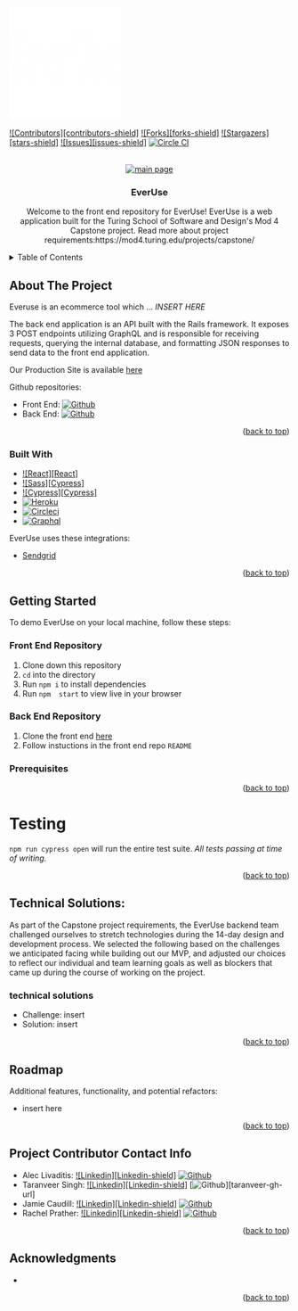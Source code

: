 <a name="readme-top"></a>

<!-- PROJECT SHIELDS -->
<img src="./src/images/logo-white.png" alt="Logo" width="200" height="200" margin="0">

<!--  API KEY FOR CIRCLE CI 77487a9c4e7a05ab874ab41c0bb4690220dc2d3c -->

[![Contributors][contributors-shield]][contributors-url]
[![Forks][forks-shield]][forks-url]
[![Stargazers][stars-shield]][stars-url]
[![Issues][issues-shield]][issues-url]
[![Circle CI][circleci-badge]][issues-url]
<!-- [![MIT License][license-shield]][license-url] -->


<!-- PROJECT LOGO -->
<br />
<div align="center">
  <a href="https://everuse-fe-c2ebec288f10.herokuapp.com/">
    <!-- replace this image with updated screenshot -->
    <img src="https://live.staticflickr.com/65535/53155716350_6f92c57155_b.jpg" alt="main page">
  </a>

<h3 align="center">EverUse</h3>

  <p align="center">
    Welcome to the front end repository for EverUse!
    EverUse is a web application built for the Turing School of Software and Design's Mod 4 Capstone project. Read more about project requirements:https://mod4.turing.edu/projects/capstone/
</div>



<!-- TABLE OF CONTENTS -->
<details>
  <summary>Table of Contents</summary>
  <ol>
    <li>
      <a href="#about-the-project">About The Project</a>
      <ul>
        <li><a href="#built-with">Built With</a></li>
      </ul>
    </li>
    <li>
      <a href="#getting-started">Getting Started</a>
      <ul>
        <li><a href="#prerequisites">Prerequisites</a></li>
        <li><a href="#Back End Repository">Back End Repository</a></li>
        <li><a href="#Front End Repository">Front End Repository</a></li>
      </ul>
    </li>
    <li><a href="#testing">Testing</a></li>
    <li><a href="#DB Design">DB Design</a></li>
    <li><a href="#Endpoints">Endpoints</a></li>
    <li><a href="#Technical Solutions">Technical Solutions</a></li>
    <li><a href="#Roadmap">Roadmap</a></li>
    <li><a href="#license">License</a></li>
    <li><a href="#Project Contributor Contact Info">Project Contributor Contact Info</a></li>
    <li><a href="#acknowledgments">Acknowledgments</a></li>
  </ol>
</details>



<!-- ABOUT THE PROJECT -->
## About The Project

Everuse is an ecommerce tool which ... *INSERT HERE*

The back end application is an API built with the Rails framework. It exposes 3 POST endpoints utilizing GraphQL and is responsible for receiving requests, querying the internal database, and formatting JSON responses to send data to the front end application.

Our Production Site is available [here](https://everuse-fe-c2ebec288f10.herokuapp.com/)

Github repositories:
* Front End: [![Github][Github]][project-fe-gh-url]
* Back End:  [![Github][Github]][project-be-gh-url]

<p align="right">(<a href="#readme-top">back to top</a>)</p>



### Built With

* [![React][React]][React-url]
* [![Sass][Cypress]][Sass-url]
* [![Cypress][Cypress]][Cypress-url]
* [![Heroku][Heroku]][Heroku-url]
* [![Circleci][Circleci]][CircleCI-url]
* [![Graphql][GraphQL]][GraphQL-url]


EverUse uses these integrations:
* [Sendgrid](https://docs.sendgrid.com/for-developers/sending-email/rubyonrails)

<p align="right">(<a href="#readme-top">back to top</a>)</p>



<!-- GETTING STARTED -->
## Getting Started

To demo EverUse on your local machine, follow these steps:

### Front End Repository
1. Clone down this repository
1. `cd` into the directory
1. Run `npm i` to install dependencies
1. Run `npm  start` to view live in your browser

### Back End Repository
1. Clone the front end [here](https://github.com/EverUse/EverUse-BE)
1. Follow instuctions in the front end repo `README`


### Prerequisites

<!-- * ruby 3.2.2 -->
<!-- * Rails Version 7.0.6 -->

<p align="right">(<a href="#readme-top">back to top</a>)</p>

<!-- Testing -->
# Testing

`npm run cypress open` will run the entire test suite. *All tests passing at time of writing.*
<p align="right">(<a href="#readme-top">back to top</a>)</p>


<!-- Technical Solutions -->
## Technical Solutions:
As part of the Capstone project requirements, the EverUse backend team challenged ourselves to stretch technologies during the 14-day design and development process. We selected the following based on the challenges we anticipated facing while building out our MVP, and adjusted our choices to reflect our individual and team learning goals as well as blockers that came up during the course of working on the project.

### technical solutions
* Challenge: insert
* Solution: insert

<p align="right">(<a href="#readme-top">back to top</a>)</p>

<!-- Roadmap -->
## Roadmap
Additional features, functionality, and potential refactors:
  * insert here

<p align="right">(<a href="#readme-top">back to top</a>)</p>

<!-- CONTACT -->
## Project Contributor Contact Info
* Alec Livaditis: [![Linkedin][Linkedin-shield]][alec-li-url] [![Github][Github]][alec-gh-url]
* Taranveer Singh: [![Linkedin][Linkedin-shield]][taranveer-li-url] [![Github][Github]][taranveer-gh-url]
* Jamie Caudill: [![Linkedin][Linkedin-shield]][jamie-li-url] [![Github][Github]][jamie-gh-url]
* Rachel Prather: [![Linkedin][Linkedin-shield]][rachel-li-url] [![Github][Github]][rachel-gh-url]

<p align="right">(<a href="#readme-top">back to top</a>)</p>


<!-- ACKNOWLEDGMENTS -->
## Acknowledgments

* []()

<p align="right">(<a href="#readme-top">back to top</a>)</p>


<!-- MARKDOWN LINKS & IMAGES -->
<!-- https://www.markdownguide.org/basic-syntax/#reference-style-links -->
<!-- [contributors-shield]: https://img.shields.io/github/contributors/jcjurado3/civic_voice_plus_be.svg?style=for-the-badge -->
[contributors-url]: https://github.com/EverUse/EverUse-FE/graphs/contributors
<!-- [forks-shield]: https://img.shields.io/github/forks/jcjurado3/civic_voice_plus_be.svg?style=for-the-badge -->
[forks-url]: https://github.com/EverUse/EverUse-FE/forks
<!-- [stars-shield]: https://img.shields.io/github/stars/jcjurado3/civic_voice_plus_be.svg?style=for-the-badge -->
[stars-url]: https://github.com/jcjurado3/civic_voice_plus_be/stargazers
<!-- [issues-shield]: https://img.shields.io/github/issues/jcjurado3/civic_voice_plus_be.svg?style=for-the-badge -->
[issues-url]: https://github.com/EverUse/EverUse-FE/issues
<!-- [license-shield]: https://img.shields.io/github/license/jcjurado3/civic_voice_plus_be.svg?style=for-the-badge -->
<!-- [license-url]: https://github.com/jcjurado3/civic_voice_plus_be/blob/main/LICENSE.txt -->
<!-- [linkedin-shield]: https://img.shields.io/badge/LinkedIn-0077B5?style=for-the-badge&logo=linkedin&logoColor=white -->
[circleci-badge]: https://circleci.com/gh/EverUse/EverUse-FE.svg?style=svg
[alec-li-url]: https://www.linkedin.com/in/alec-livaditis/
[taranveer-li-url]: https://www.linkedin.com/in/taranveersingh93/
[jamie-li-url]: https://www.linkedin.com/in/jamie-caudill/
[rachel-li-url]: https://www.linkedin.com/in/rachel-soae-prather/
[Github]: https://img.shields.io/badge/GitHub-100000?style=for-the-badge&logo=github&logoColor=white
[project-fe-gh-url]: https://github.com/EverUse/EverUse-FE
[project-be-gh-url]: https://github.com/EverUse/EverUse-BE
[alec-gh-url]: https://github.com/alivaditis
[taranver-gh-url]: https://github.com/taranveersingh93
[jamie-gh-url]: https://github.com/JamieCaudill
[rachel-gh-url]: https://github.com/rachelsoae
<!-- [Ruby]: https://img.shields.io/badge/Ruby-CC342D?style=for-the-badge&logo=ruby&logoColor=white -->
[React-url]: https://react.dev/
<!-- [Rails]: https://img.shields.io/badge/Ruby_on_Rails-CC0000?style=for-the-badge&logo=ruby-on-rails&logoColor=white -->
[Sass-url]: https://sass-lang.com/
<!-- [Postgres]: https://img.shields.io/badge/PostgreSQL-316192?style=for-the-badge&logo=postgresql&logoColor=white -->
[Cypress-url]: https://docs.cypress.io/guides/overview/why-cypress
[Heroku]: https://img.shields.io/badge/Heroku-430098?style=for-the-badge&logo=heroku&logoColor=white
[Heroku-url]: https://devcenter.heroku.com/articles/getting-started-with-rails7
[CircleCI]: https://img.shields.io/badge/circleci-343434?style=for-the-badge&logo=circleci&logoColor=white
[CircleCI-url]: https://circleci.com/
[GraphQL]: https://graphql.org/
[GraphQL-url]: https://img.shields.io/badge/Graphql-E10098?style=for-the-badge&logo=graphql&logoColor=white
